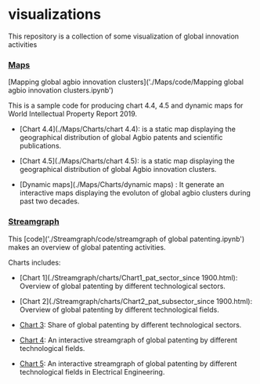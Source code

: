 
# visualizations
This repository is a collection of some visualization of global innovation activities

### [Maps](./Maps/) 

[Mapping global agbio innovation clusters]('./Maps/code/Mapping global agbio innovation clusters.ipynb')

This is a sample code for producing chart 4.4, 4.5 and dynamic maps for World Intellectual Property Report 2019. 

- [Chart 4.4](./Maps/Charts/chart 4.4): is a static map displaying the geographical distribution of global Agbio patents and scientific publications.  

- [Chart 4.5](./Maps/Charts/chart 4.5): is a static map displaying the geographical distribution of global Agbio innovation clusters.

- [Dynamic maps](./Maps/Charts/dynamic maps)
: It generate an interactive maps displaying the evoluton of global agbio clusters during past two decades.


### [Streamgraph](./Streamgraph/) 

This [code]('./Streamgraph/code/streamgraph of global patenting.ipynb') makes an overview of global patenting activities.

Charts includes: 

- [Chart 1](./Streamgraph/charts/Chart1_pat_sector_since 1900.html): Overview of global patenting by different technological sectors. 

- [Chart 2](./Streamgraph/charts/Chart2_pat_subsector_since 1900.html): Overview of global patenting by different technological fields.

- [Chart 3](./Streamgraph/charts/Chart3_pat_subsector_share_since1990.png): Share of global patenting by different technological sectors.

- [Chart 4](./Streamgraph/charts/Chart4_pat_subsector_streamgraph_since1950.html): An interactive streamgraph of global patenting by different technological fields.

- [Chart 5](./Streamgraph/charts/Chart5_pat_subsector_streamgraph_EE_since1950.html): An interactive streamgraph of global patenting by different technological fields in Electrical Engineering. 
